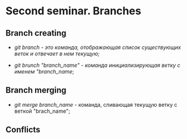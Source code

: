 # Second seminar. Branches  

## Branch creating

* *git branch - это команда, отображающая список существующих веток и отвечает в нем текущую;*

* *git brunch "branch_name" - команда инициализирующая ветку с именем "branch_name*;

## Branch merging

* *git merge branch_name* - команда, сливающая текущую ветку с веткой "brach_name";

## Conflicts